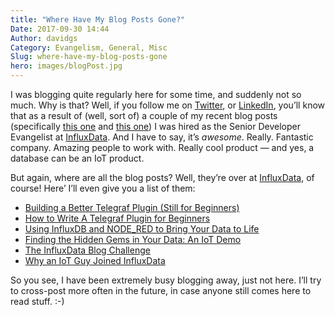 ```yaml
---
title: "Where Have My Blog Posts Gone?"
Date: 2017-09-30 14:44
Author: davidgs
Category: Evangelism, General, Misc
Slug: where-have-my-blog-posts-gone
hero: images/blogPost.jpg
---
```


I was blogging quite regularly here for some time, and suddenly not so much. Why is that? Well, if you follow me on [Twitter](https://twitter.com/davidgsIoT), or [LinkedIn](https://linkedin.com/in/davidgsimmons), you’ll know that as a result of (well, sort of) a couple of my recent blog posts (specifically [this one](/posts/category/iot/iot-hardware/running-influxdb-on-an-artik-520/) and [this one](/posts/category/iot/iot-hardware/influxdb-on-artik-520-redux/)) I was hired as the Senior Developer Evangelist at [InfluxData](https://influxdata.com). And I have to say, it’s *awesome*. Really. Fantastic company. Amazing people to work with. Really cool product — and yes, a database can be an IoT product. 

But again, where are all the blog posts? Well, they’re over at [InfluxData](https://influxdata.com/blog), of course! Here’ I’ll even give you a list of them:

- [Building a Better Telegraf Plugin (Still for Beginners)](https://www.influxdata.com/blog/building-better-telegraf-plugin/)
- [How to Write A Telegraf Plugin for Beginners](https://www.influxdata.com/blog/how-to-write-telegraf-plugin-beginners/)
- [Using InfluxDB and NODE_RED to Bring Your Data to Life](https://www.influxdata.com/blog/bring-your-data-to-life/)
- [Finding the Hidden Gems in Your Data: An IoT Demo](https://www.influxdata.com/blog/building-iot-time-series-demo/)
- [The InfluxData Blog Challenge](https://www.influxdata.com/blog/influxdata-blog-challenge/)
- [Why an IoT Guy Joined InfluxData](https://www.influxdata.com/blog/iot-guy-joined-influxdata/)

So you see, I have been extremely busy blogging away, just not here. I’ll try to cross-post more often in the future, in case anyone still comes here to read stuff. :-) 
